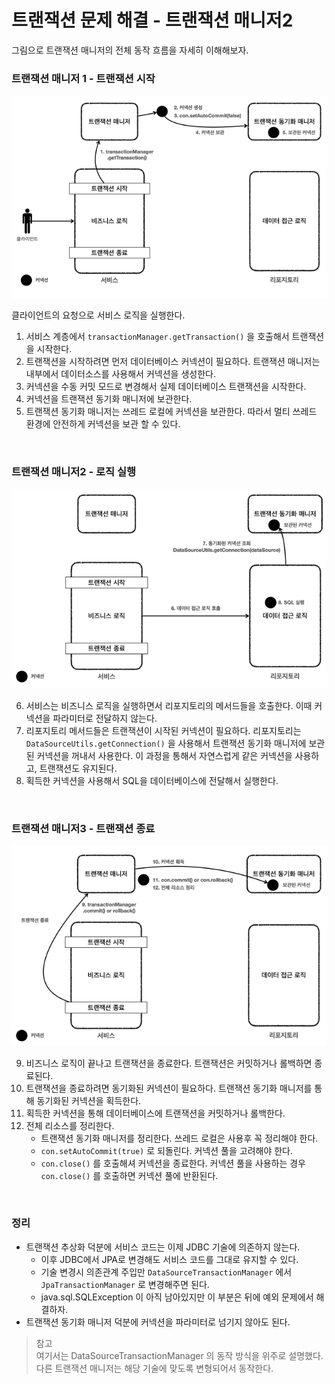 # 트랜잭션 문제 해결 - 트랜잭션 매니저2
그림으로 트랜잭션 매니저의 전체 동작 흐름을 자세히 이해해보자.

### 트랜잭션 매니저 1 - 트랜잭션 시작
![Spring_and_problem_solving(transactions)-Transaction_Manager](Spring_and_problem_solving(transactions)-Transaction_Manager2_1.PNG)

클라이언트의 요청으로 서비스 로직을 실행한다.

1. 서비스 계층에서 ```transactionManager.getTransaction()``` 을 호출해서 트랜잭션을 시작한다.
2. 트랜잭션을 시작하려면 먼저 데이터베이스 커넥션이 필요하다. 트랜잭션 매니저는 내부에서 데이터소스를 사용해서 커넥션을 생성한다.
3. 커넥션을 수동 커밋 모드로 변경해서 실제 데이터베이스 트랜잭션을 시작한다.
4. 커넥션을 트랜잭션 동기화 매니저에 보관한다.
5. 트랜잭션 동기화 매니저는 쓰레드 로컬에 커넥션을 보관한다. 따라서 멀티 쓰레드 환경에 안전하게 커넥션을 보관 할 수 있다.

<br>

### 트랜잭션 매니저2 - 로직 실행
![Spring_and_problem_solving(transactions)-Transaction_Manager](Spring_and_problem_solving(transactions)-Transaction_Manager2_2.PNG)

6. 서비스는 비즈니스 로직을 실행하면서 리포지토리의 메서드들을 호출한다. 이때 커넥션을 파라미터로 전달하지 않는다.
7. 리포지토리 메서드들은 트랜잭션이 시작된 커넥션이 필요하다. 리포지토리는 ```DataSourceUtils.getConnection()``` 을 사용해서 트랜잭션 동기화 매니저에 보관된 커넥션을 꺼내서 사용한다. 이 과정을 통해서 자연스럽게 같은 커넥션을 사용하고, 트랜잭션도 유지된다.
8. 획득한 커넥션을 사용해서 SQL을 데이터베이스에 전달해서 실행한다.

<br>

### 트랜잭션 매니저3 - 트랜잭션 종료
![Spring_and_problem_solving(transactions)-Transaction_Manager](Spring_and_problem_solving(transactions)-Transaction_Manager2_3.PNG)

9. 비즈니스 로직이 끝나고 트랜잭션을 종료한다. 트랜잭션은 커밋하거나 롤백하면 종료된다.
10. 트랜잭션을 종료하려면 동기화된 커넥션이 필요하다. 트랜잭션 동기화 매니저를 통해 동기화된 커넥션을 획득한다.
11. 획득한 커넥션을 통해 데이터베이스에 트랜잭션을 커밋하거나 롤백한다.
12. 전체 리소스를 정리한다.
    * 트랜잭션 동기화 매니저를 정리한다. 쓰레드 로컬은 사용후 꼭 정리해야 한다.
    * ```con.setAutoCommit(true)``` 로 되돌린다. 커넥션 풀을 고려해야 한다.
    * ```con.close()``` 를 호출해셔 커넥션을 종료한다. 커넥션 풀을 사용하는 경우 ```con.close()``` 를 호출하면 커넥션 풀에 반환된다.

<br>

### 정리
* 트랜잭션 추상화 덕분에 서비스 코드는 이제 JDBC 기술에 의존하지 않는다.
  * 이후 JDBC에서 JPA로 변경해도 서비스 코드를 그대로 유지할 수 있다.
  * 기술 변경시 의존관계 주입만 ```DataSourceTransactionManager``` 에서 ```JpaTransactionManager``` 로 변경해주면 된다.
  * java.sql.SQLException 이 아직 남아있지만 이 부분은 뒤에 예외 문제에서 해결하자. 
* 트랜잭션 동기화 매니저 덕분에 커넥션을 파라미터로 넘기지 않아도 된다.

> 참고<br>
> 여기서는 DataSourceTransactionManager 의 동작 방식을 위주로 설명했다. 다른 트랜잭션 매니저는 해당 기술에 맞도록 변형되어서 동작한다.